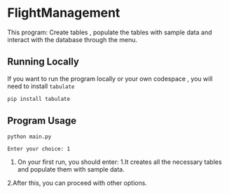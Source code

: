 # FlightManagement

This program: Create tables , populate the tables with sample data and interact with the database through the menu.

## Running Locally

If you want to run the program locally or your own codespace , you will need to install ```tabulate```

```bash
pip install tabulate
```

## Program Usage

```
python main.py

Enter your choice: 1
```
1. On your first run, you should enter: 1.It creates all the necessary tables and populate them with sample data.

 
2.After this, you can proceed with other options.